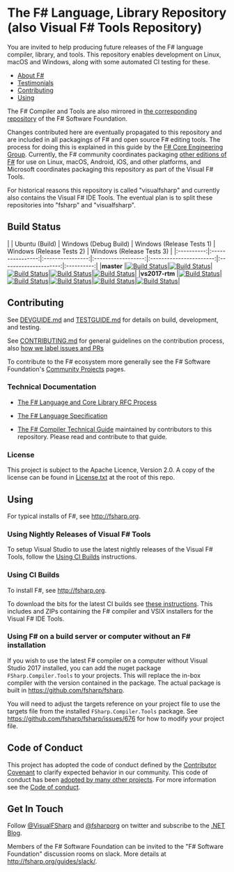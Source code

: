 # The F# Language, Library Repository (also Visual F# Tools Repository)

You are invited to help producing future releases of the F# language compiler, library, and tools. This repository enables development on Linux, macOS and Windows, along with some automated CI testing for these.

* [About F#](http://fsharp.org)
* [Testimonials](http://fsharp.org/testimonials)
* [Contributing](#contributing)
* [Using](#using)

The F# Compiler and Tools are also mirrored in [the corresponding repository](http://github.com/fsharp/fsharp) of the F# Software Foundation.

Changes contributed here are eventually propagated to this repository and are included in all packagings of F# and open source F# editing tools. The process for doing this is explained in this guide by the [F# Core Engineering Group](https://fsharp.github.io/2014/06/18/fsharp-contributions.html). Currently, the F# community coordinates packaging [other editions of F#](https://github.com/fsharp/fsharp/) for use on Linux, macOS, Android, iOS, and other platforms, and Microsoft coordinates packaging this repository as part of the Visual F# Tools. 

For historical reasons this repository is called "visualfsharp" and currently also contains the Visual F# IDE Tools. The eventual plan is to split these repositories into "fsharp" and "visualfsharp".


## Build Status

|            | Ubuntu (Build) | Windows (Debug Build) | Windows (Release Tests 1) | Windows (Release Tests 2) | Windows  (Release Tests 3) |
|:----------:|:----------------:|:----------------:|:------------------:|:-----------------------:|:---------------------:|:----------:|
|**master**  |[![Build Status](https://ci2.dot.net/buildStatus/icon?job=Microsoft_visualfsharp/master/release_ubuntu14.04)](https://ci2.dot.net/job/Microsoft_visualfsharp/job/master/job/release_ubuntu14.04/)|[![Build Status](https://ci2.dot.net/buildStatus/icon?job=Microsoft_visualfsharp/master/debug_windows_nt)](https://ci2.dot.net/job/Microsoft_visualfsharp/job/master/job/debug_windows_nt/)|[![Build Status](https://ci2.dot.net/buildStatus/icon?job=Microsoft_visualfsharp/master/release_ci_part1_windows_nt)](https://ci2.dot.net/job/Microsoft_visualfsharp/job/master/job/release_ci_part1_windows_nt/)|[![Build Status](https://ci2.dot.net/buildStatus/icon?job=Microsoft_visualfsharp/master/release_ci_part2_windows_nt)](https://ci2.dot.net/job/Microsoft_visualfsharp/job/master/job/release_ci_part2_windows_nt/)|[![Build Status](https://ci2.dot.net/buildStatus/icon?job=Microsoft_visualfsharp/master/release_ci_part3_windows_nt)](https://ci2.dot.net/job/Microsoft_visualfsharp/job/master/job/release_ci_part3_windows_nt/)|
|**vs2017-rtm**  |[![Build Status](https://ci2.dot.net/buildStatus/icon?job=Microsoft_visualfsharp/vs2017-rtm/release_ubuntu14.04)](https://ci2.dot.net/job/Microsoft_visualfsharp/job/vs2017-rtm/job/release_ubuntu14.04/)|[![Build Status](https://ci2.dot.net/buildStatus/icon?job=Microsoft_visualfsharp/vs2017-rtm/debug_windows_nt)](https://ci2.dot.net/job/Microsoft_visualfsharp/job/vs2017-rtm/job/debug_windows_nt/)|[![Build Status](https://ci2.dot.net/buildStatus/icon?job=Microsoft_visualfsharp/vs2017-rtm/release_ci_part1_windows_nt)](https://ci2.dot.net/job/Microsoft_visualfsharp/job/vs2017-rtm/job/release_ci_part1_windows_nt/)|[![Build Status](https://ci2.dot.net/buildStatus/icon?job=Microsoft_visualfsharp/vs2017-rtm/release_ci_part2_windows_nt)](https://ci2.dot.net/job/Microsoft_visualfsharp/job/vs2017-rtm/job/release_ci_part2_windows_nt/)|[![Build Status](https://ci2.dot.net/buildStatus/icon?job=Microsoft_visualfsharp/vs2017-rtm/release_ci_part3_windows_nt)](https://ci2.dot.net/job/Microsoft_visualfsharp/job/vs2017-rtm/job/release_ci_part3_windows_nt/)|

## Contributing

See [DEVGUIDE.md](DEVGUIDE.md) and [TESTGUIDE.md](TESTGUIDE.md) for details on build, development, and testing.

See [CONTRIBUTING.md](CONTRIBUTING.md) for general guidelines on the contribution process, also [how we label issues and PRs](https://github.com/dotnet/roslyn/wiki/Labels-used-for-issues)

To contribute to the F# ecosystem more generally see the F# Software Foundation's [Community Projects](http://fsharp.org/community/projects/) pages.


### Technical Documentation

* [The F# Language and Core Library RFC Process](http://fsharp.github.io/2016/09/26/fsharp-rfc-process.html)

* [The F# Language Specification](http://fsharp.org/specs/language-spec/)

* [The F# Compiler Technical Guide](http://fsharp.github.io/2015/09/29/fsharp-compiler-guide.html) 
  maintained by contributors to this repository.  Please read
  and contribute to that guide.

### License

This project is subject to the Apache Licence, Version 2.0. A copy of the license can be found in [License.txt](License.txt) at the root of this repo.


## Using

For typical installs of  F#, see http://fsharp.org.

### Using Nightly Releases of Visual F# Tools

To setup Visual Studio to use the latest nightly releases of the Visual F# Tools, follow the [Using CI Builds](https://github.com/Microsoft/visualfsharp/wiki/Using-CI-Builds) instructions.

### Using CI Builds

To install F#, see http://fsharp.org.

To download the bits for the latest CI builds see [these instructions](https://github.com/Microsoft/visualfsharp/wiki/Using-CI-Builds). This includes and ZIPs containing the F# compiler and VSIX installers for the Visual F# IDE Tools.

### Using F# on a build server or computer without an F# installation

If you wish to use the latest F# compiler on a computer without Visual Studio 2017 installed, you can add the nuget package ``FSharp.Compiler.Tools`` to your projects. This will replace the in-box compiler with the version contained in the package.
The actual package is built in https://github.com/fsharp/fsharp.

You will need to adjust the targets reference on your project file to use the targets file from the installed ``FSharp.Compiler.Tools`` package.
See https://github.com/fsharp/fsharp/issues/676 for how to modify your project file.

## Code of Conduct

This project has adopted the code of conduct defined by the [Contributor Covenant](http://contributor-covenant.org/) to clarify expected behavior in our community. This code of conduct has been [adopted by many other projects](http://contributor-covenant.org/adopters/). For more information see the [Code of conduct](https://github.com/Microsoft/visualfsharp/wiki/Code-of-Conduct).

## Get In Touch

Follow [@VisualFSharp](https://twitter.com/VisualFSharp) and [@fsharporg](https://twitter.com/fsharporg) on twitter and subscribe to the [.NET Blog](https://blogs.msdn.microsoft.com/dotnet/).

Members of the F# Software Foundation can be invited to the "F# Software Foundation" discussion rooms on slack. More details at http://fsharp.org/guides/slack/.
